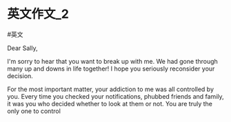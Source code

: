 # 英文作文_2
#英文 

Dear Sally,

I'm sorry to hear that you want to break up with me. We had gone through many up and downs in life together! I hope you seriously reconsider your decision.

For the most important matter, your addiction to me was all controlled by you. Every time you checked your notifications, phubbed friends and family, it was you who decided whether to look at them or not. You are truly the only one to control 